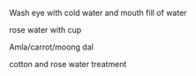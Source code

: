 Wash eye with cold water and mouth fill of water

rose water with cup

Amla/carrot/moong dal

cotton and rose water treatment